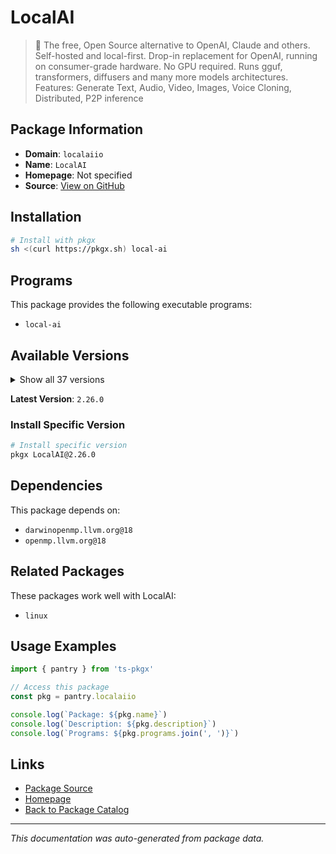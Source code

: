 # LocalAI

> :robot: The free, Open Source alternative to OpenAI, Claude and others. Self-hosted and local-first. Drop-in replacement for OpenAI,  running on consumer-grade hardware. No GPU required. Runs gguf, transformers, diffusers and many more models architectures. Features: Generate Text, Audio, Video, Images, Voice Cloning, Distributed, P2P inference

## Package Information

- **Domain**: `localaiio`
- **Name**: `LocalAI`
- **Homepage**: Not specified
- **Source**: [View on GitHub](https://github.com/pkgxdev/pantry/tree/main/projects/localai.io/package.yml)

## Installation

```bash
# Install with pkgx
sh <(curl https://pkgx.sh) local-ai
```

## Programs

This package provides the following executable programs:

- `local-ai`

## Available Versions

<details>
<summary>Show all 37 versions</summary>

- `2.26.0`, `2.25.0`, `2.24.2`, `2.24.1`, `2.24.0`
- `2.23.0`, `2.22.1`, `2.22.0`, `2.21.1`, `2.21.0`
- `2.20.1`, `2.20.0`, `2.19.4`, `2.19.3`, `2.19.2`
- `2.19.1`, `2.19.0`, `2.18.1`, `2.18.0`, `2.17.1`
- `2.17.0`, `2.15.0`, `2.14.0`, `2.13.0`, `2.12.4`
- `2.12.3`, `2.12.1`, `2.12.0`, `2.11.0`, `2.10.1`
- `2.10.0`, `2.9.0`, `2.8.2`, `2.8.1`, `2.8.0`
- `2.7.0`, `2.6.1`

</details>

**Latest Version**: `2.26.0`

### Install Specific Version

```bash
# Install specific version
pkgx LocalAI@2.26.0
```

## Dependencies

This package depends on:

- `darwinopenmp.llvm.org@18`
- `openmp.llvm.org@18`

## Related Packages

These packages work well with LocalAI:

- `linux`

## Usage Examples

```typescript
import { pantry } from 'ts-pkgx'

// Access this package
const pkg = pantry.localaiio

console.log(`Package: ${pkg.name}`)
console.log(`Description: ${pkg.description}`)
console.log(`Programs: ${pkg.programs.join(', ')}`)
```

## Links

- [Package Source](https://github.com/pkgxdev/pantry/tree/main/projects/localai.io/package.yml)
- [Homepage](#)
- [Back to Package Catalog](../package-catalog.md)

---

*This documentation was auto-generated from package data.*
